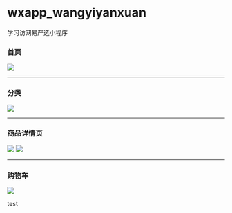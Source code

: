 # wxapp_wangyiyanxuan
学习访网易严选小程序<br>
### 首页
![](https://user-gold-cdn.xitu.io/2018/6/5/163d0830517a383a?w=404&h=720&f=gif&s=4169582)

---

### 分类

![](https://user-gold-cdn.xitu.io/2018/6/5/163d083491e94501?w=404&h=720&f=gif&s=3183314)

---

### 商品详情页
![](https://user-gold-cdn.xitu.io/2018/6/5/163d08387a97f820?w=405&h=720&f=gif&s=4528543)
![](https://user-gold-cdn.xitu.io/2018/6/5/163d083be6e280fb?w=405&h=720&f=gif&s=4363167)

---

### 购物车
![](https://user-gold-cdn.xitu.io/2018/6/5/163d0843727b68ab?w=405&h=720&f=gif&s=2439857)

test


